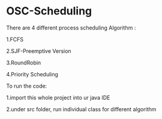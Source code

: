 # OSC-Scheduling
There are 4 different process scheduling Algorithm :

 1.FCFS
 
 2.SJF-Preemptive Version
 
 3.RoundRobin
 
 4.Priority Scheduling

To run the code:

 1.import this whole project into ur java IDE
 
 2.under src folder, run individual class for different algorithm
